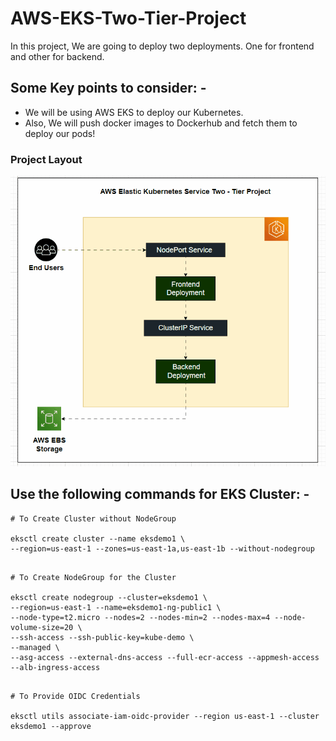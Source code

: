 # AWS-EKS-Two-Tier-Project

In this project, We are going to deploy two deployments. One for frontend and other for backend.

## Some Key points to consider: -

 - We will be using AWS EKS to deploy our Kubernetes.
 - Also, We will push docker images to Dockerhub and fetch them to deploy our pods!

### Project Layout

![](https://github.com/Prashun08/AWS-EKS-Two-Tier-Project/blob/main/AWS_EKS.gif)

## Use the following commands for EKS Cluster: -

```
# To Create Cluster without NodeGroup

eksctl create cluster --name eksdemo1 \
--region=us-east-1 --zones=us-east-1a,us-east-1b --without-nodegroup

```

```

# To Create NodeGroup for the Cluster

eksctl create nodegroup --cluster=eksdemo1 \
--region=us-east-1 --name=eksdemo1-ng-public1 \
--node-type=t2.micro --nodes=2 --nodes-min=2 --nodes-max=4 --node-volume-size=20 \
--ssh-access --ssh-public-key=kube-demo \
--managed \
--asg-access --external-dns-access --full-ecr-access --appmesh-access --alb-ingress-access

```

```

# To Provide OIDC Credentials

eksctl utils associate-iam-oidc-provider --region us-east-1 --cluster eksdemo1 --approve

```